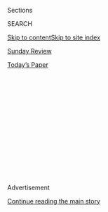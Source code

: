 <div id="app">

<div>

<div>

<div>

<div class="NYTAppHideMasthead css-1q2w90k e1suatyy0">

<div class="section css-ui9rw0 e1suatyy2">

<div class="css-eph4ug er09x8g0">

<div class="css-6n7j50">

</div>

<span class="css-1dv1kvn">Sections</span>

<div class="css-10488qs">

<span class="css-1dv1kvn">SEARCH</span>

</div>

[Skip to content](#site-content)[Skip to site index](#site-index)

</div>

<div id="masthead-section-label" class="css-1wr3we4 eaxe0e00">

[Sunday Review](https://www.nytimes.com/section/opinion/sunday)

</div>

<div class="css-10698na e1huz5gh0">

</div>

</div>

<div id="masthead-bar-one" class="section hasLinks css-15hmgas e1csuq9d3">

<div class="css-uqyvli e1csuq9d0">

</div>

<div class="css-1uqjmks e1csuq9d1">

</div>

<div class="css-9e9ivx">

[](https://myaccount.nytimes.com/auth/login?response_type=cookie&client_id=vi)

</div>

<div class="css-1bvtpon e1csuq9d2">

[Today’s Paper](https://www.nytimes.com/section/todayspaper)

</div>

</div>

</div>

</div>

<div data-aria-hidden="false">

<div id="site-content" role="main">

<div>

<div class="css-1aor85t" style="opacity:0.000000001;z-index:-1;visibility:hidden">

<div class="css-1hqnpie">

<div class="css-epjblv">

<span class="css-17xtcya">[Sunday
Review](/section/opinion/sunday)</span><span class="css-x15j1o">|</span><span class="css-fwqvlz">Think
Outside the Box, Jack</span>

</div>

<div class="css-k008qs">

<div class="css-1iwv8en">

<span class="css-18z7m18"></span>

<div>

</div>

</div>

<span class="css-1n6z4y">https://nyti.ms/3gCEQV4</span>

<div class="css-1705lsu">

<div class="css-4xjgmj">

<div class="css-4skfbu" role="toolbar" data-aria-label="Social Media Share buttons, Save button, and Comments Panel with current comment count" data-testid="share-tools">

  - 
  - 
  - 
  - 
    
    <div class="css-6n7j50">
    
    </div>

  - 
  - 

</div>

</div>

</div>

</div>

</div>

</div>

<div id="NYT_TOP_BANNER_REGION" class="css-13pd83m">

</div>

<div id="top-wrapper" class="css-1sy8kpn">

<div id="top-slug" class="css-l9onyx">

Advertisement

</div>

[Continue reading the main story](#after-top)

<div class="ad top-wrapper" style="text-align:center;height:100%;display:block;min-height:250px">

<div id="top" class="place-ad" data-position="top" data-size-key="top">

</div>

</div>

<div id="after-top">

</div>

</div>

<div>

<div class="css-v5btjw etb61u70">

<div class="css-v05ibm etb61u71">

[Opinion](/section/opinion)

</div>

</div>

<div id="sponsor-wrapper" class="css-1hyfx7x">

<div id="sponsor-slug" class="css-19vbshk">

Supported by

</div>

[Continue reading the main story](#after-sponsor)

<div id="sponsor" class="ad sponsor-wrapper" style="text-align:center;height:100%;display:block">

</div>

<div id="after-sponsor">

</div>

</div>

<div class="css-186x18t">

</div>

<div class="css-1vkm6nb ehdk2mb0">

# Think Outside the Box, Jack

</div>

Trump, Twitter and the society-crushing pursuit of monetized rage.

<div class="css-18e8msd">

<div class="css-vp77d3 epjyd6m0">

<div class="css-1p10dcb ey68jwv0" data-aria-hidden="true">

[![Maureen
Dowd](https://static01.nyt.com/images/2018/04/02/opinion/maureen-dowd/maureen-dowd-thumbLarge.png
"Maureen Dowd")](https://www.nytimes.com/by/maureen-dowd)

</div>

<div class="css-1baulvz">

By [<span class="css-1baulvz last-byline" itemprop="name">Maureen
Dowd</span>](https://www.nytimes.com/by/maureen-dowd)

<div class="css-8atqhb">

Opinion Columnist

</div>

</div>

</div>

  - May 30, 2020

  - 
    
    <div class="css-4xjgmj">
    
    <div class="css-pvvomx" role="toolbar" data-aria-label="Social Media Share buttons, Save button, and Comments Panel with current comment count" data-testid="share-tools">
    
      - 
      - 
      - 
      - 
        
        <div class="css-6n7j50">
        
        </div>
    
      - 
      - 
    
    </div>
    
    </div>

</div>

<div class="css-79elbk" data-testid="photoviewer-wrapper">

<div class="css-z3e15g" data-testid="photoviewer-wrapper-hidden">

</div>

<div class="css-1a48zt4 ehw59r15" data-testid="photoviewer-children">

![<span class="css-16f3y1r e13ogyst0" data-aria-hidden="true">Is Donald
Trump real without Jack Dorsey and
Twitter?</span><span class="css-cnj6d5 e1z0qqy90" itemprop="copyrightHolder"><span class="css-1ly73wi e1tej78p0">Credit...</span><span><span>Tom
Williams/CQ Roll Call, via Getty
Images</span></span></span>](https://static01.nyt.com/images/2020/05/31/opinion/sunday/31Dowd/31Dowd-articleLarge.jpg?quality=75&auto=webp&disable=upscale)

</div>

</div>

</div>

<div class="section meteredContent css-1r7ky0e" name="articleBody" itemprop="articleBody">

<div class="css-1fanzo5 StoryBodyCompanionColumn">

<div class="css-53u6y8">

WASHINGTON — C’mon, @Jack. You can do it.

[Throw on some Kendrick
Lamar](https://twitter.com/jack/status/630260438647898112?lang=en) and
get your head in the right space. Pour yourself a big old glass of [salt
juice](https://www.businessinsider.com/why-jack-dorsey-drinks-salt-juice-every-morning-2019-5).
Draw an ice bath and fire up the cryotherapy pod and [the infrared
sauna](https://www.nytimes.com/2019/05/02/fashion/jack-dorsey-influencer.html).
Then just pull the plug on him. You know you want to.

You could answer the existential question of whether
[@realDonaldTrump](https://www.nytimes.com/2020/06/23/technology/trump-twitter-label-seattle.html)
even exists if he doesn’t exist on
[Twitter](https://www.nytimes.com/2020/06/23/technology/trump-twitter-label-seattle.html).
*I tweet, therefore I am.* Dorsey meets Descartes.

All it would take is one sweet click to force the greatest troll in the
history of the internet to meet his maker. Maybe he just disappears in
an orange cloud of smoke, screaming, “I’m melllllllting.”

Do Trump — and the world — a favor and send him back into the void
whence he came. And then go have [some
fun](https://twitter.com/jack/status/1071575088695140353?s=20): Meditate
and fast for days on end\!

</div>

</div>

<div class="css-1fanzo5 StoryBodyCompanionColumn">

<div class="css-53u6y8">

Our country is going through biological, economic and societal
convulsions. We can’t trust the powerful forces in this nation to tell
us the truth or do the right thing. In fact, not only can we not trust
them. We have every reason to believe they’re gunning for us.

In Washington, the Trump administration’s deception about the virus was
lethal. On Wall Street and in Silicon Valley, the fat cats who carved up
the country, drained us dry and left us with no safety net
[profiteered](https://www.cnn.com/2020/04/28/perspectives/inequality-coronavirus-billionaires/index.html)
off the virus. In Minneapolis, the barbaric death of George Floyd after
a police officer knelt on him for almost nine minutes showed yet again
that black Americans have everything to fear from some who are charged
with protecting them.

As if that weren’t enough, from the slough of our despond, we have to
watch Donald Trump duke it out with the lords of the cloud in a contest
to see who can destroy our democracy faster.

I wish I could go along with those who say this dark period of American
life will ultimately make us nicer and simpler and more contemplative.
How can that happen when the whole culture has been re-engineered to put
us at each other’s throats?

Trump constantly torques up the tribal friction and cruelty, even as
Twitter and Facebook refine their systems to ratchet up rage. It is
amazing that a septuagenarian became the greatest exploiter of social
media. Trump and Twitter were a match made in hell.

</div>

</div>

<div class="css-1fanzo5 StoryBodyCompanionColumn">

<div class="css-53u6y8">

The Wall Street Journal had a [chilling
report](https://www.wsj.com/articles/facebook-knows-it-encourages-division-top-executives-nixed-solutions-11590507499)
a few days ago that Facebook’s own research in 2018 revealed that “our
algorithms exploit the human brain’s attraction to divisiveness. If left
unchecked,” Facebook would feed users “more and more divisive content in
an effort to gain user attention & increase time on the platform.”

Mark Zuckerberg shelved the research.

Why not just let all the bots trying to undermine our elections and
spreading false information about the coronavirus and right-wing
conspiracy theories and smear campaigns run amok? Sure, we’re weakening
our society, but the weird, infantile maniacs running Silicon Valley
must be allowed to rake in more billions and finish their mission of
creating a giant cyberorganism of people, one huge and lucrative ball of
rage.

“The shareholders of Facebook decided, ‘If you can increase my stock
tenfold, we can put up with a lot of rage and hate,’” says Scott
Galloway, professor of marketing at New York University’s Stern School
of Business.

“These platforms have very dangerous profit motives. When you monetize
rage at such an exponential rate, it’s bad for the world. These guys
don’t look left or right; they just look down. They’re willing to
promote white nationalism if there’s money in it. The rise of social
media will be seen as directly correlating to the decline of Western
civilization.”

Dorsey, who has more leeway because his stock isn’t as valuable as
Facebook’s, made some mild moves against the president who has been
spewing lies and inciting violence on Twitter for years. He added
footnotes clarifying false Trump tweets about mail-in ballots and put a
warning label on the president’s tweet about the Minneapolis riots that
[echo the
language](https://www.nytimes.com/aponline/2020/05/29/us/ap-us-trump-minneapolis-death-quote-.html)
of a Miami police chief in 1967 and segregationist George Wallace: “When
the looting starts, the shooting starts.”

“Jack is really sincerely trying to find something to make it better,”
said one friend of the Twitter chief’s. “He’s like somebody trapped in a
maze, going down every hallway and turning every corner.”

Zuckerberg, on the other hand, went on Fox to report that he was happy
to continue enabling the Emperor of Chaos, noting that he did not think
Facebook should be “the arbiter of truth of everything that people say
online.”

</div>

</div>

<div class="css-1fanzo5 StoryBodyCompanionColumn">

<div class="css-53u6y8">

It was a sickening display that made even some loyal Facebook staffers
queasy. As [The Verge’s Casey Newton
reported](https://www.theverge.com/2020/5/29/21275044/facebook-trump-tweets-employee-reaction-criticism),
some employees objected to the company’s rationale in internal posts.

“I have to say I am finding the contortions we have to go through
incredibly hard to stomach,” one wrote. “All this points to a very high
risk of a violent escalation and civil unrest in November and if we fail
the test case here, history will not judge us kindly.”

Trump, furious that Dorsey would attempt to rein him in on the very
platform that catapulted him into the White House, immediately decided
to try to rein in Dorsey.

He [signed an executive
order](https://www.nytimes.com/2020/05/28/us/politics/trump-order-social-media.html)
that might strip liability protection from social media sites, which
would mean they would have to more assiduously police false and
defamatory posts. Now that social media sites are behemoths, Galloway
thinks that the removal of the Communications Decency Act makes a lot of
sense even if the president is trying to do it for the wrong reasons.

Trump does not seem to realize, however, that he’s removing his own
protection. He huffs and puffs about freedom of speech when he really
wants the freedom to be vile. “It’s the mother of all
cutting-off-your-nose-to-spite-your-face moves,” says Galloway.

The president wants to say things on Twitter that he will not be allowed
to say if he exerts this control over Twitter. In a sense, it’s Trump
versus his own brain. If Twitter can be sued for what people say on it,
how can Trump continue to torment? Wouldn’t thousands of his own tweets
have to be deleted?

“He’d be the equivalent of a slippery floor at a store that sells
equipment for hip replacements,” says Galloway, who also posits that, in
our hyper-politicized world, this will turn Twitter into a Democratic
site and Facebook into a Republican one.

</div>

</div>

<div class="css-1fanzo5 StoryBodyCompanionColumn">

<div class="css-53u6y8">

Nancy Pelosi, whose district encompasses Twitter, said that it did
little good for Dorsey to put up a few fact-checks while letting Trump’s
rants about murder and other “misrepresentations” stay up.

“Facebook, all of them, they are all about making money,” the speaker
said. “Their business model is to make money at the expense of the truth
and the facts.” She crisply concluded that “all they want is to not pay
taxes; they got their tax break in 2017” and “they don’t want to be
regulated, so they pander to the White House.”

C’mon, Jack. Make @realDonaldTrump melt to help end our meltdown.

*The Times is committed to publishing* [*a diversity of
letters*](https://www.nytimes.com/2019/01/31/opinion/letters/letters-to-editor-new-york-times-women.html)
*to the editor. We’d like to hear what you think about this or any of
our articles. Here are some*
[*tips*](https://help.nytimes.com/hc/en-us/articles/115014925288-How-to-submit-a-letter-to-the-editor)*.
And here’s our email:*
[*letters@nytimes.com*](mailto:letters@nytimes.com)*.*

*Follow The New York Times Opinion section on*
[*Facebook*](https://www.facebook.com/nytopinion)*,* [*Twitter
(@NYTopinion)*](http://twitter.com/NYTOpinion) *and*
[*Instagram*](https://www.instagram.com/nytopinion/)*.*

</div>

</div>

</div>

<div>

</div>

<div>

</div>

<div>

</div>

<div>

<div id="bottom-wrapper" class="css-1ede5it">

<div id="bottom-slug" class="css-l9onyx">

Advertisement

</div>

[Continue reading the main story](#after-bottom)

<div id="bottom" class="ad bottom-wrapper" style="text-align:center;height:100%;display:block;min-height:90px">

</div>

<div id="after-bottom">

</div>

</div>

</div>

</div>

</div>

## Site Index

<div>

</div>

## Site Information Navigation

  - [© <span>2020</span> <span>The New York Times
    Company</span>](https://help.nytimes.com/hc/en-us/articles/115014792127-Copyright-notice)

<!-- end list -->

  - [NYTCo](https://www.nytco.com/)
  - [Contact
    Us](https://help.nytimes.com/hc/en-us/articles/115015385887-Contact-Us)
  - [Work with us](https://www.nytco.com/careers/)
  - [Advertise](https://nytmediakit.com/)
  - [T Brand Studio](http://www.tbrandstudio.com/)
  - [Your Ad
    Choices](https://www.nytimes.com/privacy/cookie-policy#how-do-i-manage-trackers)
  - [Privacy](https://www.nytimes.com/privacy)
  - [Terms of
    Service](https://help.nytimes.com/hc/en-us/articles/115014893428-Terms-of-service)
  - [Terms of
    Sale](https://help.nytimes.com/hc/en-us/articles/115014893968-Terms-of-sale)
  - [Site Map](https://spiderbites.nytimes.com)
  - [Help](https://help.nytimes.com/hc/en-us)
  - [Subscriptions](https://www.nytimes.com/subscription?campaignId=37WXW)

</div>

</div>

</div>

</div>
